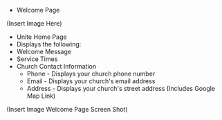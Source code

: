 - Welcome Page

(Insert Image Here)

* Unite Home Page
* Displays the following:
 * Welcome Message
 *  Service Times
 *  Church Contact Information
     * Phone - Displays your church phone number
     * Email - Displays your church's email address
     * Address - Displays your church's street address (Includes Google Map Link)

(Insert Image Welcome Page Screen Shot)   


 


